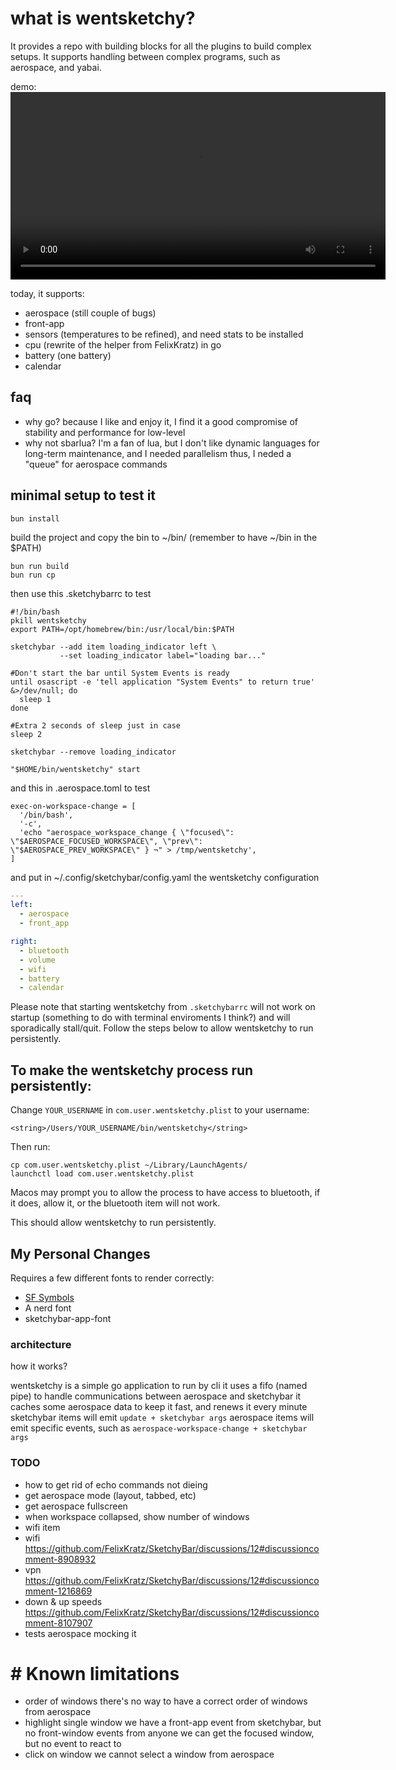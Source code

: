 # what is wentsketchy?

It provides a repo with building blocks for all the plugins to build complex setups.
It supports handling between complex programs, such as aerospace, and yabai.

demo:
<video src="https://github.com/user-attachments/assets/185e16bf-2dc2-411b-b78c-1147ddfd5474" controls width="600">
  Your browser does not support the video tag. You can watch the video here: 
    https://github.com/user-attachments/assets/185e16bf-2dc2-411b-b78c-1147ddfd5474542
</video>

today, it supports:

- aerospace (still couple of bugs)
- front-app
- sensors (temperatures to be refined), and need stats to be installed
- cpu (rewrite of the helper from FelixKratz) in go
- battery (one battery)
- calendar

## faq

- why go?
because I like and enjoy it, I find it a good compromise of stability and performance for low-level
- why not sbarlua?
I'm a fan of lua, but I don't like dynamic languages for long-term maintenance, and I needed parallelism
thus, I neded a "queue" for aerospace commands


## minimal setup to test it

```shell
bun install
```

build the project and copy the bin to  ~/bin/ (remember to have ~/bin in the $PATH)

```
bun run build
bun run cp
```

then use this .sketchybarrc to test

```shell
#!/bin/bash
pkill wentsketchy
export PATH=/opt/homebrew/bin:/usr/local/bin:$PATH

sketchybar --add item loading_indicator left \
           --set loading_indicator label="loading bar..." 

#Don't start the bar until System Events is ready
until osascript -e 'tell application "System Events" to return true' &>/dev/null; do
  sleep 1
done

#Extra 2 seconds of sleep just in case
sleep 2

sketchybar --remove loading_indicator

"$HOME/bin/wentsketchy" start
```

and this in .aerospace.toml to test

```shell
exec-on-workspace-change = [
  '/bin/bash',
  '-c',
  'echo "aerospace_workspace_change { \"focused\": \"$AEROSPACE_FOCUSED_WORKSPACE\", \"prev\": \"$AEROSPACE_PREV_WORKSPACE\" } ¬" > /tmp/wentsketchy',
]
```

and put in ~/.config/sketchybar/config.yaml the wentsketchy configuration

```yaml
---
left:
  - aerospace
  - front_app

right:
  - bluetooth
  - volume
  - wifi
  - battery
  - calendar
```

Please note that starting wentsketchy from `.sketchybarrc` will not work on startup (something to do with terminal enviroments I think?) and will sporadically stall/quit. Follow the steps below to allow wentsketchy to run persistently.
## To make the wentsketchy process run persistently:

Change `YOUR_USERNAME` in `com.user.wentsketchy.plist` to your username:
```shell
<string>/Users/YOUR_USERNAME/bin/wentsketchy</string>
```
Then run:
```
cp com.user.wentsketchy.plist ~/Library/LaunchAgents/
launchctl load com.user.wentsketchy.plist
```
Macos may prompt you to allow the process to have access to bluetooth, if it does, allow it, or the bluetooth item will not work.

This should allow wentsketchy to run persistently.

## My Personal Changes

Requires a few different fonts to render correctly:
 - [SF Symbols](https://developer.apple.com/sf-symbols/)
 - A nerd font
 - sketchybar-app-font

### architecture

how it works?

wentsketchy is a simple go application to run by cli
it uses a fifo (named pipe) to handle communications between aerospace and sketchybar
it caches some aerospace data to keep it fast, and renews it every minute
sketchybar items will emit `update + sketchybar args`
aerospace items will emit specific events, such as `aerospace-workspace-change + sketchybar args`


### TODO
- how to get rid of echo commands not dieing
- get aerospace mode (layout, tabbed, etc)
- get aerospace fullscreen
- when workspace collapsed, show number of windows
- wifi item
- wifi https://github.com/FelixKratz/SketchyBar/discussions/12#discussioncomment-8908932
- vpn https://github.com/FelixKratz/SketchyBar/discussions/12#discussioncomment-1216869
- down & up speeds https://github.com/FelixKratz/SketchyBar/discussions/12#discussioncomment-8107907
- tests aerospace mocking it

# # Known limitations

- order of windows 
 there's no way to have a correct order of windows from aerospace
- highlight single window
  we have a front-app event from sketchybar, but no front-window events from anyone
  we can get the focused window, but no event to react to
- click on window
  we cannot select a window from aerospace
